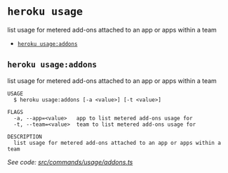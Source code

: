 `heroku usage`
==============

list usage for metered add-ons attached to an app or apps within a team

* [`heroku usage:addons`](#heroku-usageaddons)

## `heroku usage:addons`

list usage for metered add-ons attached to an app or apps within a team

```
USAGE
  $ heroku usage:addons [-a <value>] [-t <value>]

FLAGS
  -a, --app=<value>   app to list metered add-ons usage for
  -t, --team=<value>  team to list metered add-ons usage for

DESCRIPTION
  list usage for metered add-ons attached to an app or apps within a team
```

_See code: [src/commands/usage/addons.ts](https://github.com/heroku/cli/blob/v10.13.0/packages/cli/src/commands/usage/addons.ts)_
